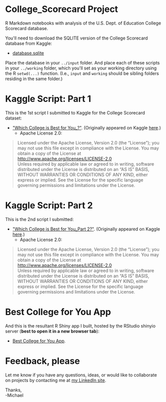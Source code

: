 # College_Scorecard Project 
R Markdown notebooks with analysis of the U.S. Dept. of Education College Scorecard database.

You'll need to download the SQLITE version of the College Scorecard database from Kaggle:  
+  [database.sqlite](https://www.kaggle.com/kaggle/college-scorecard/downloads/database.sqlite)  

Place the database in your `../input` folder.  And place each of these scripts in your `../working` folder, which you'll set as your working directory using the R `setwd(...)` function. (I.e., `input` and `working` should be sibling folders residing in the same folder.)

# Kaggle Script: Part 1  

This is the 1st script I submitted to Kaggle for the College Scorecard dataset:   
+  ["Which College is Best for You_?"](https://github.com/apollostream/College_Scorecard/blob/master/BestCollegeforYou_KaggleSubmission.Rmd).  (Originally appeared on Kaggle [here](https://www.kaggle.com/apollostar/which-college-is-best-for-you).)
    + Apache License 2.0:  
>    Licensed under the Apache License, Version 2.0 (the “License”); you may not use this file except in compliance with the License. You may obtain a copy of the License at http://www.apache.org/licenses/LICENSE-2.0   
> Unless required by applicable law or agreed to in writing, software distributed under the License is distributed on an “AS IS” BASIS, WITHOUT WARRANTIES OR CONDITIONS OF ANY KIND, either express or implied. See the License for the specific language governing permissions and limitations under the License.

# Kaggle Script: Part 2  

This is the 2nd script I submitted:   
+  ["Which College is Best for You_Part 2?"](https://github.com/apollostream/College_Scorecard/blob/master/which_college_is_best_for_you_part2.Rmd). (Originally appeared on Kaggle [here](https://www.kaggle.com/apollostar/which-college-is-best-for-you-part2/notebook).)
    + Apache License 2.0:  
>    Licensed under the Apache License, Version 2.0 (the “License”); you may not use this file except in compliance with the License. You may obtain a copy of the License at http://www.apache.org/licenses/LICENSE-2.0   
> Unless required by applicable law or agreed to in writing, software distributed under the License is distributed on an “AS IS” BASIS, WITHOUT WARRANTIES OR CONDITIONS OF ANY KIND, either express or implied. See the License for the specific language governing permissions and limitations under the License.

# Best College for You App  

And this is the resultant R Shiny app I built, hosted by the RStudio shinyio server (**best to open it in a new browser tab**):   
+  [Best College for You App](https://thompsonml.shinyapps.io/BestCollegeApp/).

# Feedback, please  

Let me know if you have any questions, ideas, or would like to collaborate on projects by contacting me at [my LinkedIn site](https://www.linkedin.com/in/mlthomps).

Thanks,  
-Michael
